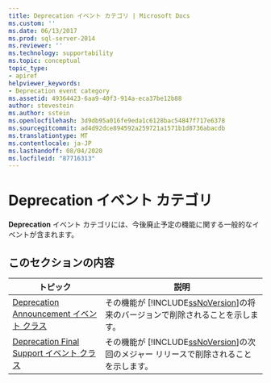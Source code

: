 ```yaml
---
title: Deprecation イベント カテゴリ | Microsoft Docs
ms.custom: ''
ms.date: 06/13/2017
ms.prod: sql-server-2014
ms.reviewer: ''
ms.technology: supportability
ms.topic: conceptual
topic_type:
- apiref
helpviewer_keywords:
- Deprecation event category
ms.assetid: 49364423-6aa9-40f3-914a-eca37be12b88
author: stevestein
ms.author: sstein
ms.openlocfilehash: 3d9db95a016fe9eda1c6128bac54847f717e6378
ms.sourcegitcommit: ad4d92dce894592a259721a1571b1d8736abacdb
ms.translationtype: MT
ms.contentlocale: ja-JP
ms.lasthandoff: 08/04/2020
ms.locfileid: "87716313"
---
```

# <a name="deprecation-event-category"></a>Deprecation イベント カテゴリ
  **Deprecation** イベント カテゴリには、今後廃止予定の機能に関する一般的なイベントが含まれます。  
  
## <a name="in-this-section"></a>このセクションの内容  
  
|トピック|説明|  
|-----------|-----------------|  
|[Deprecation Announcement イベント クラス](deprecation-announcement-event-class.md)|その機能が [!INCLUDE[ssNoVersion](../../includes/ssnoversion-md.md)]の将来のバージョンで削除されることを示します。|  
|[Deprecation Final Support イベント クラス](deprecation-final-support-event-class.md)|その機能が [!INCLUDE[ssNoVersion](../../includes/ssnoversion-md.md)]の次回のメジャー リリースで削除されることを示します。|  
  
  
